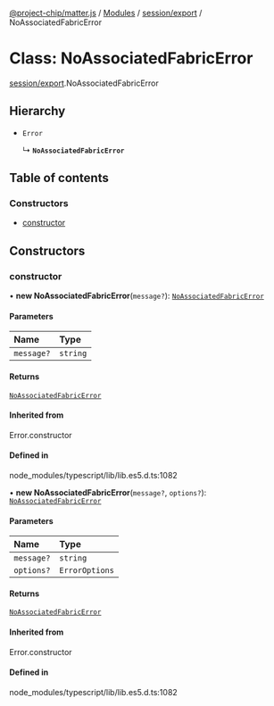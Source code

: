 [@project-chip/matter.js](../README.md) / [Modules](../modules.md) / [session/export](../modules/session_export.md) / NoAssociatedFabricError

# Class: NoAssociatedFabricError

[session/export](../modules/session_export.md).NoAssociatedFabricError

## Hierarchy

- `Error`

  ↳ **`NoAssociatedFabricError`**

## Table of contents

### Constructors

- [constructor](session_export.NoAssociatedFabricError.md#constructor)

## Constructors

### constructor

• **new NoAssociatedFabricError**(`message?`): [`NoAssociatedFabricError`](session_export.NoAssociatedFabricError.md)

#### Parameters

| Name | Type |
| :------ | :------ |
| `message?` | `string` |

#### Returns

[`NoAssociatedFabricError`](session_export.NoAssociatedFabricError.md)

#### Inherited from

Error.constructor

#### Defined in

node_modules/typescript/lib/lib.es5.d.ts:1082

• **new NoAssociatedFabricError**(`message?`, `options?`): [`NoAssociatedFabricError`](session_export.NoAssociatedFabricError.md)

#### Parameters

| Name | Type |
| :------ | :------ |
| `message?` | `string` |
| `options?` | `ErrorOptions` |

#### Returns

[`NoAssociatedFabricError`](session_export.NoAssociatedFabricError.md)

#### Inherited from

Error.constructor

#### Defined in

node_modules/typescript/lib/lib.es5.d.ts:1082
